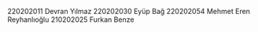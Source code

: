 220202011 Devran Yılmaz
220202030 Eyüp Bağ
220202054 Mehmet Eren Reyhanlıoğlu
210202025 Furkan Benze